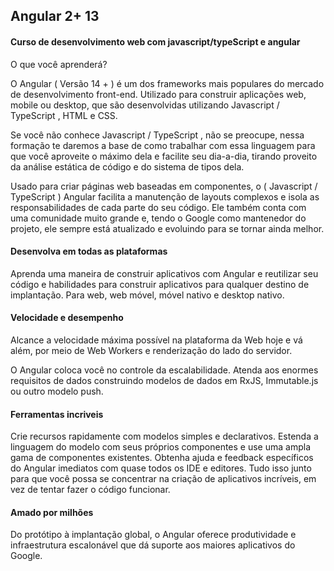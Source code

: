 ## Angular 2+ 13

#### Curso de desenvolvimento web com javascript/typeScript e angular

O que você aprenderá?

O Angular ( Versão 14 + ) é um dos frameworks mais populares do mercado de desenvolvimento front-end. Utilizado para construir aplicações web, mobile ou desktop, que são desenvolvidas utilizando Javascript / TypeScript , HTML e CSS.

Se você não conhece Javascript / TypeScript , não se preocupe, nessa formação te daremos a base de como trabalhar com essa linguagem para que você aproveite o máximo dela e facilite seu dia-a-dia, tirando proveito da análise estática de código e do sistema de tipos dela.

Usado para criar páginas web baseadas em componentes, o ( Javascript / TypeScript ) Angular facilita a manutenção de layouts complexos e isola as responsabilidades de cada parte do seu código. Ele também conta com uma comunidade muito grande e, tendo o Google como mantenedor do projeto, ele sempre está atualizado e evoluindo para se tornar ainda melhor.

#### Desenvolva em todas as plataformas

Aprenda uma maneira de construir aplicativos com Angular e reutilizar seu código e habilidades para construir aplicativos para qualquer destino de implantação. Para web, web móvel, móvel nativo e desktop nativo.


#### Velocidade e desempenho

Alcance a velocidade máxima possível na plataforma da Web hoje e vá além, por meio de Web Workers e renderização do lado do servidor.

O Angular coloca você no controle da escalabilidade. Atenda aos enormes requisitos de dados construindo modelos de dados em RxJS, Immutable.js ou outro modelo push.


#### Ferramentas incriveis

Crie recursos rapidamente com modelos simples e declarativos. Estenda a linguagem do modelo com seus próprios componentes e use uma ampla gama de componentes existentes. Obtenha ajuda e feedback específicos do Angular imediatos com quase todos os IDE e editores. Tudo isso junto para que você possa se concentrar na criação de aplicativos incríveis, em vez de tentar fazer o código funcionar.


#### Amado por milhões

Do protótipo à implantação global, o Angular oferece produtividade e infraestrutura escalonável que dá suporte aos maiores aplicativos do Google.
